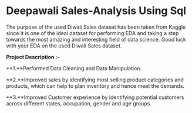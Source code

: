 # Deepawali Sales-Analysis Using Sql
The purpose of the used Diwali Sales dataset has been taken from Kaggle since it is one of the ideal dataset for performing EDA and taking a step towards the most amazing and interesting field of data science. Good luck with your EDA on the used Diwali Sales dataset.

**Project Description :-**

**1.**Performed Data Cleaning and Data Manipulation.

**2.**Improved sales by identifying most selling product categories and products, which can help to plan inventory and hence meet the demands.

**3.**Improved Customer experience by identifying potential customers across different states, occupation, gender and age groups.

